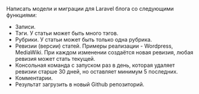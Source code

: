 Написать модели и миграции для Laravel блога со следующими функциями:
- Записи.
- Тэги. У статьи может быть много тэгов.
- Рубрики. У статьи может быть только одна рубрика.
- Ревизии (версии) статей. Примеры реализации - Wordpress, MediaWiki. При каждом изменении создаётся новая ревизия, любая ревизия может стать текущей.
- Консольная команда с запуском раз в день, которая удаляет ревизии старше 30 дней, но оставляет минимум 5 последних.
- Комментарии.
- Результат загрузить в новый Github репозиторий.

